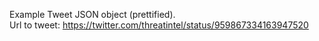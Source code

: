 Example Tweet JSON object (prettified). \
Url to tweet: https://twitter.com/threatintel/status/959867334163947520

